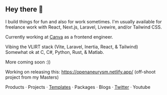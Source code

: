 ## Hey there 👋

I build things for fun and also for work sometimes. I'm usually available for freelance work with React, Next.js, Laravel, Livewire, and/or Tailwind CSS.

Currently working at [Canva](https://canva.com/) as a frontend engineer.

Vibing the VLIRT stack (Vite, Laravel, Inertia, React, & Tailwind)<br />
Somewhat ok at C, C#, Python, Rust, & Matlab.

More coming soon :))

Working on releasing this: https://openaneurysm.netlify.app/ (off-shoot project from my Masters)

Products &middot; Projects &middot; [Templates](https://github.com/mitchazj/templates) &middot; Packages &middot; Blogs &middot; [Twitter](https://twitter.com/mitchazj) &middot; Youtube

<!--
**mitchazj/mitchazj** is a ✨ _special_ ✨ repository because its `README.md` (this file) appears on your GitHub profile.

Here are some ideas to get you started:

- 🔭 I’m currently working on ...
- 🌱 I’m currently learning ...
- 👯 I’m looking to collaborate on ...
- 🤔 I’m looking for help with ...
- 💬 Ask me about ...
- 📫 How to reach me: ...
- 😄 Pronouns: ...
- ⚡ Fun fact: ...
-->
